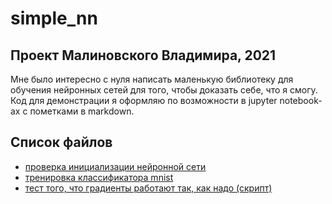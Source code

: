 # simple_nn
## Проект Малиновского Владимира, 2021

Мне было интересно с нуля написать маленькую библиотеку для обучения нейронных сетей для того, чтобы доказать себе,
что я смогу. Код для демонстрации я оформляю по возможности в jupyter notebook-ах с пометками в markdown.

## Список файлов
- [проверка инициализации нейронной сети](init_test.ipynb)
- [тренировка классификатора mnist](mnist_train.ipynb)
- [тест того, что градиенты работают так, как надо (скрипт)](tests.py)